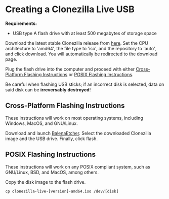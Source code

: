 <main>

# Creating a Clonezilla Live USB

**Requirements:**

* USB type A flash drive with at least 500 megabytes of
  storage space

Download the latest stable Clonezilla release from
[here](https://clonezilla.org/downloads/download.php?branch=stable).
Set the CPU architecture to 'amd64', the file type to 'iso',
and the repository to 'auto', and click download. You will
automatically be redirected to the download page.

Plug the flash drive into the computer and proceed with
either [Cross-Platform Flashing
Instructions](#cross-platform-flashing-instructions) or
[POSIX Flashing Instructions](#posix-flashing-instruction).

Be careful when flashing USB sticks; if an incorrect disk is
selected, data on said disk can be **irreversably
destroyed**!

## Cross-Platform Flashing Instructions

These instructions will work on most operating systems,
including Windows, MacOS, and GNU/Linux.

Download and launch
[BalenaEtcher](https://www.balena.io/etcher/). Select the
downloaded Clonezilla image and the USB drive. Finally,
click flash.

## POSIX Flashing Instructions

These instructions will work on any POSIX compliant system,
such as GNU/Linux, BSD, and MacOS, among others.

Copy the disk image to the flash drive.
```
cp clonezilla-live-[version]-amd64.iso /dev/[disk]
```

</main>
